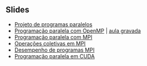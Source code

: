 Slides
------

- [Projeto de programas paralelos](https://docs.google.com/presentation/d/1Ev5CROjugPpZm5hT4a387dLEQTmxnZAtKUqXItVeHOc?usp=sharing) 
- [Programação paralela com OpenMP](https://docs.google.com/presentation/d/1-k-IyxrZd-PWIpvRCPfi0ggzJ3Oxa7Ju-cfiNL_XpzQ/edit?usp=sharing) | [aula gravada](https://drive.google.com/file/d/1qHgNmZUE7iCFDOgfq0N6isDSdIz0x-r4/view?usp=sharing)
- [Programação paralela com MPI](https://docs.google.com/presentation/d/1ItSn3EyWDocwVI7_gdz0RwDKPy274nsSRobtcrdV2V0/edit?usp=sharing)
- [Operações coletivas em MPI](https://docs.google.com/presentation/d/1__AR-P84JTBk5KyEKS6V_2NSXl7rUm5GUkkFiMieSjc/edit?usp=sharing)
- [Desempenho de programas MPI](https://docs.google.com/presentation/d/1FyeNpOu0-ISHycqqBKZwiE5Ewyon_YHg1E3x9dnMFH4/edit?usp=sharing)
- [Programação paralela em CUDA](https://docs.google.com/presentation/d/1-ZU48Y_XH-CUqGHeJ0X99eqhJgu8muXEDpyv8xVl_mg/edit?usp=sharing)

<!--
- [Profilers](https://docs.google.com/presentation/d/1FElrcP3e0-nyV_w6FXpEfiKBuEps0p2ZyZosaXhHSeI/export/pdf)
- [Projeto de programas paralelos](https://docs.google.com/presentation/d/1nvYuUXBmqQPoicRI8yfqMxxAVtRveTtMWJV0Cq6mSR4/export/pdf)
- [Programação paralela com OpenMP](https://docs.google.com/presentation/d/1Wim7xC-X4qAo0jYCm3A4yzRpaHBl_z7yIlvzPUgT0x0/export/pdf)
- [Programação paralela com MPI](https://docs.google.com/presentation/d/10SMxs2sdr31VqA0v_MB-hSy4TLD9x_iuluJuI02Yg7w/edit?usp=sharing)
- [Comunicações coletivas com MPI](https://docs.google.com/presentation/d/17aMPo947nr8YYY0CZIpeikIuqPzeNAclxcllBdMaPZ8/edit?usp=sharing)
-->
